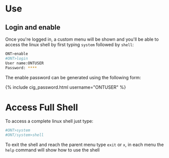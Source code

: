 # Use
## Login and enable


Once you're logged in, a custom menu will be shown and you'll be able to access the linux shell by first typing `system` followed by `shell`:

```sh
ONT>enable
#ONT>login
User name:ONTUSER
Password: ****
```

The enable password can be generated using the following form:

{% include cig_password.html username="ONTUSER" %}

# Access Full Shell

To access a complete linux shell just type:
```sh
#ONT>system
#ONT/system>shell
```

To exit the shell and reach the parent menu type `exit` or `x`, in each menu the `help` command will show how to use the shell
